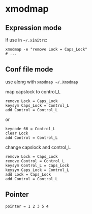 xmodmap
================

Expression mode
------------------

If use in `~/.xinitrc`:

```
xmodmap -e "remove Lock = Caps_Lock"
# ...
```

Conf file mode
----------------------

use along with `xmodmap ~/.Xmodmap`

map capslock to control_L

```
remove Lock = Caps_Lock
keysym Caps_Lock = Control_L
add Control = Control_L
```
or

```
keycode 66 = Control_L
clear Lock
add Control = Control_L
```

change capslock and control_L

```
remove Lock = Caps_Lock
remove Control = Control_L
keysym Control_L = Caps_Lock
keysym Caps_Lock = Control_L
add Lock = Caps_Lock
add Control = Control_L
```

Pointer
----------------------

```
pointer = 1 2 3 5 4
```
